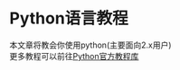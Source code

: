 # Python语言教程  
本文章将教会你使用python(主要面向2.x用户)  
更多教程可以前往[Python官方教程库](https://docs.python.org/zh-cn/2.7/tutorial/index.html)  
